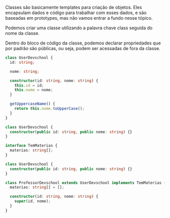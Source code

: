 Classes são basicamente templates para criação de objetos. Eles encapsulam dados e código para trabalhar com esses dados, e são baseadas em prototypes, mas não vamos entrar a fundo nesse tópico.

Podemos criar uma classe utilizando a palavra chave class seguida do nome da classe.

Dentro do bloco de código da classe, podemos declarar propriedades que por padrão são públicas, ou seja, podem ser acessadas de fora da classe.

```typescript
class UserDevschool {
  id: string;

  nome: string;

  constructor(id: string, nome: string) {
    this.id = id;
    this.nome = nome;
  }

  getUppercaseName() {
    return this.nome.toUpperCase();
  }
}
```

```typescript
class UserDevschool {
  constructor(public id: string, public nome: string) {}
}

interface TemMaterias {
  materias: string[];
}

class UserDevschool {
  constructor(public id: string, public nome: string) {}
}

class ProfessorDevschool extends UserDevschool implements TemMaterias {
  materias: string[] = [];

  constructor(id: string, nome: string) {
    super(id, nome);
  }
}
```

